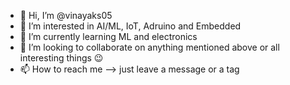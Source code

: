 - 👋 Hi, I’m @vinayaks05
- 👀 I’m interested in AI/ML, IoT, Adruino and Embedded
- 🌱 I’m currently learning ML and electronics
- 💞️ I’m looking to collaborate on anything mentioned above or all interesting things :wink: 
- 📫 How to reach me --> just leave a message or a tag

<!---
vinayaks05/vinayaks05 is a ✨ special ✨ repository because its `README.md` (this file) appears on your GitHub profile.
You can click the Preview link to take a look at your changes.
--->
